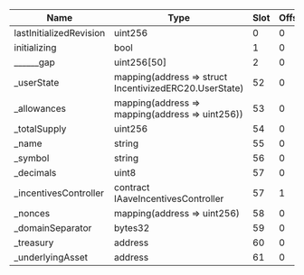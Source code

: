 | Name                                | Type                                                                  | Slot | Offset | Bytes |
|-------------------------------------|-----------------------------------------------------------------------|------|--------|-------|
| lastInitializedRevision             | uint256                                                               | 0    | 0      | 32    |
| initializing                        | bool                                                                  | 1    | 0      | 1     |
| ______gap                           | uint256[50]                                                           | 2    | 0      | 1600  |
| _userState                          | mapping(address => struct IncentivizedERC20.UserState)                | 52   | 0      | 32    |
| _allowances                         | mapping(address => mapping(address => uint256))                       | 53   | 0      | 32    |
| _totalSupply                        | uint256                                                               | 54   | 0      | 32    |
| _name                               | string                                                                | 55   | 0      | 32    |
| _symbol                             | string                                                                | 56   | 0      | 32    |
| _decimals                           | uint8                                                                 | 57   | 0      | 1     |
| _incentivesController               | contract IAaveIncentivesController                                    | 57   | 1      | 20    |
| _nonces                             | mapping(address => uint256)                                           | 58   | 0      | 32    |
| _domainSeparator                    | bytes32                                                               | 59   | 0      | 32    |
| _treasury                           | address                                                               | 60   | 0      | 20    |
| _underlyingAsset                    | address                                                               | 61   | 0      | 20    |

